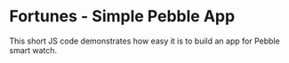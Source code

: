 # Fortunes - Simple Pebble App

This short JS code demonstrates how easy it is to build an app for Pebble smart watch. 
